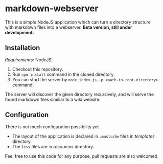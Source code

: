 # markdown-webserver
This is a simple NodeJS application which can turn a directory structure with markdown files into a webserver.
**Beta version, still under development.**

## Installation

*Requirements:* NodeJS.

1. Checkout this repository.
2. Run `npm install` command in the cloned directory.
3. You can start the server by `node index.js -p <path-to-root-directory>` command.

The server will discover the given directory recursively, and will serve the found markdown files similiar to a wiki website.

## Configuration

There is not much configuration possibility yet.

- The layout of the application is declared in `.mustache` files in _templates_ directory.
- The `less` files are in _resources_ directory.

Feel free to use this code for any purpose, pull requests are also welcomed.